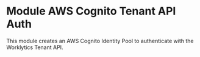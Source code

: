 # Module AWS Cognito Tenant API Auth

This module creates an AWS Cognito Identity Pool to authenticate with the Worklytics Tenant API.